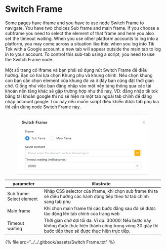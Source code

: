# Switch Frame

&#x20;Some pages have iframe and you have to use node Switch Frame to navigate. You have two choices Sub frame and main frame. If you choose a subframe you need to select the element of that frame and here you also set the timeout waiting. When you use other platform accounts to log into a platform, you may come across a situation like this: when you log into Tik Tok with a Google account, a new tab will appear outside the main tab to log in to your account. To control this sub-tab using a script, you need to use the Switch Frame node.\
\
Một số trang có iframe và bạn phải sử dụng nút Switch Frame để điều hướng. Bạn có hai lựa chọn Khung phụ và khung chính. Nếu chọn khung con bạn cần chọn element  của khung đó và ở đây bạn cũng đặt thời gian chờ. Giống như việc bạn đăng nhập vào một nền tảng thông qua các tài khoản nền tảng khác sẽ gặp trường hợp như thế này, VD: đăng nhập tik tok bằng tài khoản google thì nó sẽ hiện ra một tab ngoài tab chính để đăng nhập account google. Lúc này nếu muốn script điều khiển được tab phụ kia thì cần dùng node Switch Frame này.



<figure><img src="../../.gitbook/assets/Switch Frame (1).png" alt=""><figcaption></figcaption></figure>



| parameter                 | illustrate                                                                                                                                              |
| ------------------------- | ------------------------------------------------------------------------------------------------------------------------------------------------------- |
| Sub frame: Select element | Nhập CSS selector của iframe, khi chọn sub frame thì ta sẽ điều hướng các hành động tiếp theo từ tab chính sang tab phụ                                 |
| Main frame                | Khi chọn main frame thì các bước đằng sau đó sẽ được tác động lên tab chính của trang web                                                               |
| Timeout waiting           | Thời gian chờ đợi tối đa. Ví dụ: 30000: Nếu bước này không được thực hiện thành công trong vòng 30 giây thì bước tiếp theo sẽ được thực hiện trực tiếp. |

{% file src="../../.gitbook/assets/Switch Frame.txt" %}
